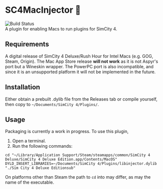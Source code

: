 # SC4MacInjector :electric_plug:
![Build Status](https://travis-ci.org/nsgomez/sc4macinjector.svg?branch=master)  
A plugin for enabling Macs to run plugins for SimCity 4.

## Requirements
A digital release of SimCity 4 Deluxe/Rush Hour for Intel Macs (e.g. GOG, Steam, Origin).
The Mac App Store release **will not work** as it is not Aspyr's port but a Wineskin wrapper.
The PowerPC port is also incompatible, and since it is an unsupported platform it will not be
implemented in the future.

## Installation
Either obtain a prebuilt .dylib file from the Releases tab or compile yourself, then copy to
`~/Documents/SimCity 4/Plugins/`.

## Usage
Packaging is currently a work in progress. To use this plugin,

1. Open a terminal.
2. Run the following commands:

```
cd "~/Library/Application Support/Steam/steamapps/common/SimCity 4 Deluxe/SimCity 4 Deluxe Edition.app/Contents/MacOS"
DYLD_INSERT_LIBRARIES=~/Documents/SimCity 4/Plugins/libinjector.dylib "./Sim City 4 Deluxe Editionsub"
```

On platforms other than Steam the path to `cd` into may differ, as may the name of the executable.